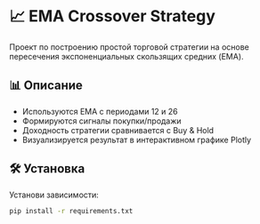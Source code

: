 # 📈 EMA Crossover Strategy

Проект по построению простой торговой стратегии на основе пересечения экспоненциальных скользящих средних (EMA).

## 📊 Описание

- Используются EMA с периодами 12 и 26
- Формируются сигналы покупки/продажи
- Доходность стратегии сравнивается с Buy & Hold
- Визуализируется результат в интерактивном графике Plotly

## 🛠️ Установка

Установи зависимости:

```bash
pip install -r requirements.txt